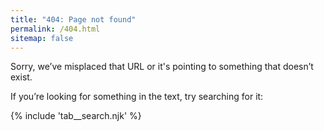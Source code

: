 ```yaml
---
title: "404: Page not found"
permalink: /404.html
sitemap: false
---
```


Sorry, we’ve misplaced that <span class="abbr">URL</span> or it's pointing to something that doesn’t exist.

If you’re looking for something in the text, try searching for it:

{% include 'tab__search.njk' %}
